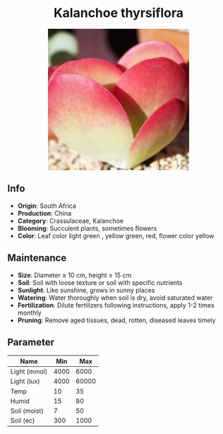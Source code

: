 <h1 align='center'>Kalanchoe thyrsiflora</h1>
<p align="center">
    <img 
        align='center'
        width='320'
        src="../images/kalanchoe thyrsiflora.png" 
        alt='Kalanchoe thyrsiflora' />
</p>

## Info

 - **Origin**: South Africa
 - **Production**: China
 - **Category**: Crassulaceae, Kalanchoe
 - **Blooming**: Succulent plants, sometimes flowers
 - **Color**: Leaf color light green , yellow green, red, flower color yellow

## Maintenance

 - **Size**: Diameter ≥ 10 cm, height ≥ 15 cm
 - **Soil**: Soil with loose texture or soil with specific nutrients
 - **Sunlight**: Like sunshine, grows in sunny places
 - **Watering**: Water thoroughly when soil is dry, avoid saturated water
 - **Fertilization**: Dilute fertilizers following instructions, apply 1-2 times monthly
 - **Pruning**: Remove aged tissues, dead, rotten, diseased leaves timely

## Parameter

| Name         | Min  | Max   |
|--------------|------|-------|
| Light (mmol) | 4000 | 6000  |
| Light (lux)  | 4000 | 60000 |
| Temp         | 10    | 35    |
| Humid        | 15   | 80    |
| Soil (moist) | 7   | 50    |
| Soil (ec)    | 300  | 1000  |